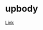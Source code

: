 # upbody

[Link](https://drive.google.com/file/d/1rExLHrg5Z9lho4Q8xWC9lAvy9IBgVsq1/view?usp=sharing)
